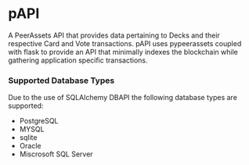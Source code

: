 # pAPI
A PeerAssets API that provides data pertaining to Decks and their respective Card and Vote transactions.
pAPI uses pypeerassets coupled with flask to provide an API that minimally indexes the blockchain while gathering application specific transactions.

### Supported Database Types
Due to the use of SQLAlchemy DBAPI the following database types are supported:
  * PostgreSQL
  * MYSQL 
  * sqlite  
  * Oracle 
  * Miscrosoft SQL Server
